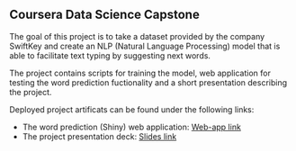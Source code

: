 
## Coursera Data Science Capstone

The goal of this project is to take a dataset provided by the company SwiftKey and create an NLP (Natural Language Processing) model that is able to facilitate text typing by suggesting next words.

The project contains scripts for training the model, web application for testing the word prediction fuctionality and a short presentation describing the project.

Deployed project artificats can be found under the following links:

  * The word prediction (Shiny) web application: [Web-app link](https://mfindrik.shinyapps.io/final_project_app/)
  * The project presentation deck: [Slides link](https://rpubs.com/mfindrik/capstone_slides)